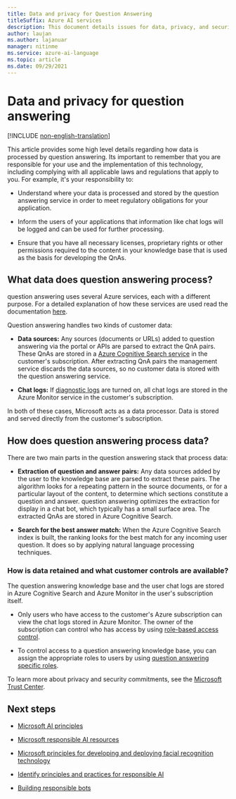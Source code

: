 ```yaml
---
title: Data and privacy for Question Answering
titleSuffix: Azure AI services
description: This document details issues for data, privacy, and security for question answering.
author: laujan
ms.author: lajanuar
manager: nitinme
ms.service: azure-ai-language
ms.topic: article
ms.date: 09/29/2021
---
```


# Data and privacy for question answering

[!INCLUDE [non-english-translation](../includes/non-english-translation.md)]

This article provides some high level details regarding how data is processed by question answering. Its important to remember that you are responsible for your use and the implementation of this technology, including complying with all applicable laws and regulations that apply to you. For example, it's your responsibility to:

- Understand where your data is processed and stored by the question answering service in order to meet regulatory obligations 
 for your application.

- Inform the users of your applications that information like chat logs
    will be logged and can be used for further processing.

- Ensure that you have all necessary licenses, proprietary rights or other permissions required to the content in your knowledge base that is used as the basis for developing the QnAs.

## What data does question answering process?

question answering uses several Azure services, each with a different purpose. For a detailed explanation of how these services are used read the documentation [here](/azure/ai-services/language-service/question-answering/overview).

Question answering handles two kinds of customer data:

- **Data sources:** Any sources (documents or URLs) added to question answering via the portal or APIs are parsed to extract the QnA pairs. These QnAs are stored in a [Azure Cognitive Search service](https://azure.microsoft.com/services/search/) in the customer's subscription. After extracting QnA pairs the management service discards the data sources, so no customer data is stored with the question answering service.

- **Chat logs:** If [diagnostic logs](/azure/ai-services/language-service/question-answering/how-to/analytics) are turned on, all chat logs are stored in the Azure Monitor service in the customer's subscription.

In both of these cases, Microsoft acts as a data processor. Data is stored and served directly from the customer's subscription.

## How does question answering process data?

There are two main parts in the question answering stack that process data:

-   **Extraction of question and answer pairs:** Any data sources added by
    the user to the knowledge base are parsed to extract these pairs. The algorithm looks for a repeating pattern in the source documents, or for a particular layout of the content, to
    determine which sections constitute a question and answer. question answering optimizes the extraction for display in a chat bot, which typically has a small surface area.
    The extracted QnAs are stored in Azure Cognitive Search.

-   **Search for the best answer match:** When the Azure Cognitive Search
    index is built, the ranking looks for the best match for any incoming user question. It does so by applying natural language processing techniques.

### How is data retained and what customer controls are available?

The question answering knowledge base and the user chat logs are stored in Azure Cognitive Search and Azure Monitor in the user's subscription itself.

-   Only users who have access to the customer's Azure subscription can view the chat logs stored in Azure Monitor. The owner of the subscription can control who has access by using [role-based access control](/azure/role-based-access-control/overview).

-   To control access to a question answering knowledge base, you can assign the appropriate roles to users by using [question answering specific roles](/azure/ai-services/qnamaker/concepts/role-based-access-control).

To learn more about privacy and security commitments, see the [Microsoft Trust Center](https://www.microsoft.com/TrustCenter/CloudServices/Azure/default.aspx).

## Next steps

* [Microsoft AI principles](https://www.microsoft.com/ai/responsible-ai)

* [Microsoft responsible AI resources](https://www.microsoft.com/ai/responsible-ai-resources)

* [Microsoft principles for developing and deploying facial recognition technology](https://blogs.microsoft.com/wp-content/uploads/prod/sites/5/2018/12/MSFT-Principles-on-Facial-Recognition.pdf)

* [Identify principles and practices for responsible AI](/training/paths/responsible-ai-business-principles/)

* [Building responsible bots](https://www.microsoft.com/research/uploads/prod/2018/11/Bot_Guidelines_Nov_2018.pdf)
